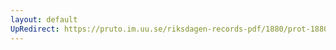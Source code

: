 ```yaml
---
layout: default
UpRedirect: https://pruto.im.uu.se/riksdagen-records-pdf/1880/prot-1880--fk--026/prot-1880--fk--026_000.pdf
---
```

